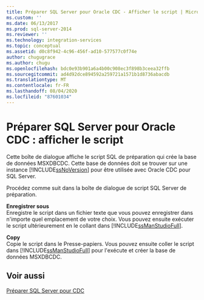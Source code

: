```yaml
---
title: Préparer SQL Server pour Oracle CDC - Afficher le script | Microsoft Docs
ms.custom: ''
ms.date: 06/13/2017
ms.prod: sql-server-2014
ms.reviewer: ''
ms.technology: integration-services
ms.topic: conceptual
ms.assetid: d0c8f942-4c96-456f-ad10-577577c0f74e
author: chugugrace
ms.author: chugu
ms.openlocfilehash: bdc0e93b901a6a4b00c908ec3f898b3ceea32ffb
ms.sourcegitcommit: ad4d92dce894592a259721a1571b1d8736abacdb
ms.translationtype: MT
ms.contentlocale: fr-FR
ms.lasthandoff: 08/04/2020
ms.locfileid: "87601034"
---
```

# <a name="prepare-sql-server-for-oracle-cdc-view-script"></a>Préparer SQL Server pour Oracle CDC : afficher le script
  Cette boîte de dialogue affiche le script SQL de préparation qui crée la base de données MSXDBCDC. Cette base de données doit se trouver sur une instance [!INCLUDE[ssNoVersion](../../includes/ssnoversion-md.md)] pour être utilisée avec Oracle CDC pour SQL Server.  
  
 Procédez comme suit dans la boîte de dialogue de script SQL Server de préparation.  
  
 **Enregistrer sous**  
 Enregistre le script dans un fichier texte que vous pouvez enregistrer dans n'importe quel emplacement de votre choix. Vous pouvez ensuite exécuter le script ultérieurement en le collant dans [!INCLUDE[ssManStudioFull](../../includes/ssmanstudiofull-md.md)].  
  
 **Copy**  
 Copie le script dans le Presse-papiers. Vous pouvez ensuite coller le script dans [!INCLUDE[ssManStudioFull](../../includes/ssmanstudiofull-md.md)] pour l'exécute et créer la base de données MSXDBCDC.  
  
## <a name="see-also"></a>Voir aussi  
 [Préparer SQL Server pour CDC](prepare-sql-server-for-cdc.md)  
  
  
